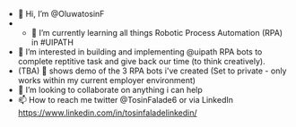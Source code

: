 - 👋 Hi, I’m @OluwatosinF
- - 🌱 I’m currently learning all things Robotic Process Automation (RPA) in #UIPATH
- 👀 I’m interested in building and implementing @uipath RPA bots to complete reptitive task and give back our time (to think creatively).
-  (TBA) 🎥 shows demo of the 3 RPA bots i've created (Set to private - only works within my current employer environment)
- 💞️ I’m looking to collaborate on anything i can help
- 📫 How to reach me twitter @TosinFalade6 or via LinkedIn https://www.linkedin.com/in/tosinfaladelinkedin/

<!---
OluwatosinF/OluwatosinF is a ✨ special ✨ repository because its `README.md` (this file) appears on your GitHub profile.
You can click the Preview link to take a look at your changes.
--->
